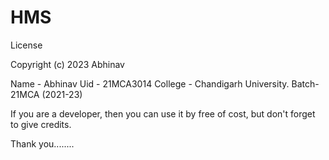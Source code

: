 # HMS


License

Copyright (c) 2023 Abhinav

Name - Abhinav
Uid - 21MCA3014
College - Chandigarh University.
Batch-21MCA (2021-23)

If you are a developer, then you can use it by free of cost, but don't forget to give credits. 

Thank you........
